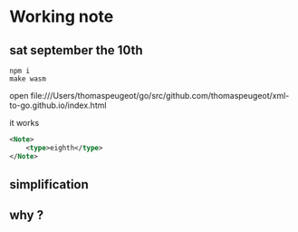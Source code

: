 # Working note

## sat september the 10th

```
npm i
make wasm
```

open file:///Users/thomaspeugeot/go/src/github.com/thomaspeugeot/xml-to-go.github.io/index.html

it works

```xml
<Note>
    <type>eighth</type>
</Note>
```

## simplification


## why ?





